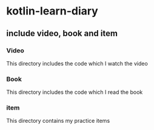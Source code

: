 # kotlin-learn-diary
## include video, book and item
### Video
This directory includes the code which I watch the video
### Book
This directory includes the code which I read the book
### item
This directory contains my practice items
